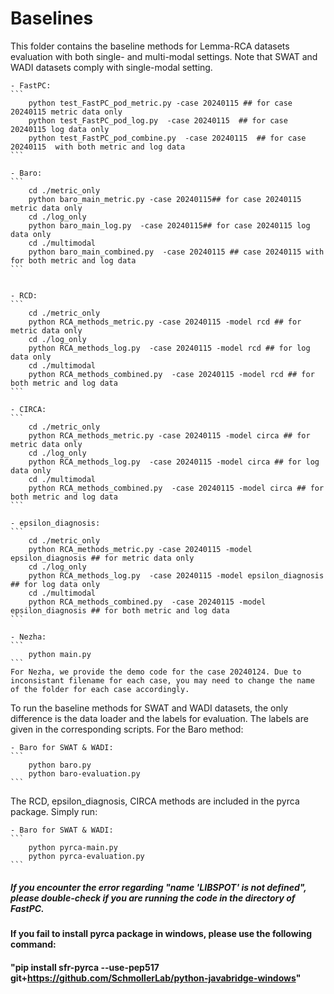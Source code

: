 # Baselines 

This folder contains the baseline methods for Lemma-RCA datasets evaluation with both single- and multi-modal settings. Note that SWAT and WADI datasets comply with single-modal setting.

    - FastPC: 
    ```
        python test_FastPC_pod_metric.py -case 20240115 ## for case 20240115 metric data only
        python test_FastPC_pod_log.py  -case 20240115  ## for case 20240115 log data only
        python test_FastPC_pod_combine.py  -case 20240115  ## for case 20240115  with both metric and log data
    ```

    - Baro: 
    ```
        cd ./metric_only
        python baro_main_metric.py -case 20240115## for case 20240115 metric data only
        cd ./log_only
        python baro_main_log.py  -case 20240115## for case 20240115 log data only
        cd ./multimodal
        python baro_main_combined.py  -case 20240115 ## case 20240115 with for both metric and log data
    ```


    - RCD: 
    ```
        cd ./metric_only
        python RCA_methods_metric.py -case 20240115 -model rcd ## for metric data only
        cd ./log_only
        python RCA_methods_log.py  -case 20240115 -model rcd ## for log data only
        cd ./multimodal
        python RCA_methods_combined.py  -case 20240115 -model rcd ## for both metric and log data
    ```

    - CIRCA: 
    ```
        cd ./metric_only
        python RCA_methods_metric.py -case 20240115 -model circa ## for metric data only
        cd ./log_only
        python RCA_methods_log.py  -case 20240115 -model circa ## for log data only
        cd ./multimodal
        python RCA_methods_combined.py  -case 20240115 -model circa ## for both metric and log data
    ```

    - epsilon_diagnosis: 
    ```
        cd ./metric_only
        python RCA_methods_metric.py -case 20240115 -model epsilon_diagnosis ## for metric data only
        cd ./log_only
        python RCA_methods_log.py  -case 20240115 -model epsilon_diagnosis ## for log data only
        cd ./multimodal
        python RCA_methods_combined.py  -case 20240115 -model epsilon_diagnosis ## for both metric and log data
    ```

    - Nezha:
    ```
        python main.py
    ```
    For Nezha, we provide the demo code for the case 20240124. Due to inconsistant filename for each case, you may need to change the name of the folder for each case accordingly. 

To run the baseline methods for SWAT and WADI datasets, the only difference is the data loader and the labels for evaluation. The labels are given in the corresponding scripts. For the Baro method:

    - Baro for SWAT & WADI: 
    ```
        python baro.py 
        python baro-evaluation.py
    ```

The RCD, epsilon_diagnosis, CIRCA methods are included in the pyrca package. Simply run:

    - Baro for SWAT & WADI: 
    ```
        python pyrca-main.py 
        python pyrca-evaluation.py
    ```

##### If you encounter the error regarding "name 'LIBSPOT' is not defined", please double-check if you are running the code in the directory of FastPC. 

#### If you fail to install pyrca package in windows, please use the following command:
#### "pip install sfr-pyrca --use-pep517 git+https://github.com/SchmollerLab/python-javabridge-windows"

